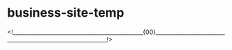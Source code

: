 # business-site-temp
&lt;!_______________________________________________{00}_____________________________________________________________!>

